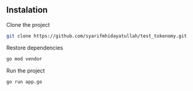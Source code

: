 ## Instalation
Clone the project
```bash
git clone https://github.com/syarifmhidayatullah/test_tokenomy.git
```

Restore dependencies
```bash
go mod vendor
```

Run the project
```bash
go run app.go
```
